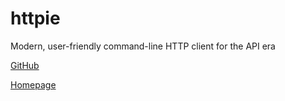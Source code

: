 # httpie

Modern, user-friendly command-line HTTP client for the API era

[GitHub](https://github.com/httpie/httpie)

[Homepage](https://httpie.org/)
